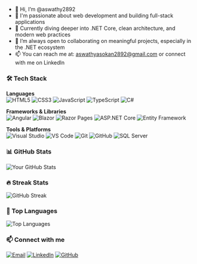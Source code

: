 - 👋 Hi, I’m @aswathy2892
- 👀 I'm passionate about web development and building full-stack applications
- 🌱 Currently diving deeper into .NET Core, clean architecture, and modern web practices
- 💬 I’m always open to collaborating on meaningful projects, especially in the .NET ecosystem
- 📫 You can reach me at: aswathyasokan2892@gmail.com or connect with me on LinkedIn




### 🛠️ Tech Stack

**Languages**  
![HTML5](https://img.shields.io/badge/HTML5-E34F26?style=flat&logo=html5&logoColor=white)
![CSS3](https://img.shields.io/badge/CSS3-1572B6?style=flat&logo=css3&logoColor=white)
![JavaScript](https://img.shields.io/badge/JavaScript-F7DF1E?style=flat&logo=javascript&logoColor=black)
![TypeScript](https://img.shields.io/badge/TypeScript-007ACC?style=flat&logo=typescript&logoColor=white)
![C#](https://img.shields.io/badge/C%23-239120?style=flat&logo=c-sharp&logoColor=white)

**Frameworks & Libraries**  
![Angular](https://img.shields.io/badge/Angular-DD0031?style=flat&logo=angular&logoColor=white)
![Blazor](https://img.shields.io/badge/Blazor-512BD4?style=flat&logo=blazor&logoColor=white)
![Razor Pages](https://img.shields.io/badge/Razor_Pages-68217A?style=flat&logo=dotnet&logoColor=white)
![ASP.NET Core](https://img.shields.io/badge/ASP.NET_Core-5C2D91?style=flat&logo=.net&logoColor=white)
![Entity Framework](https://img.shields.io/badge/Entity_Framework-68217A?style=flat&logo=.net&logoColor=white)

**Tools & Platforms**  
![Visual Studio](https://img.shields.io/badge/Visual_Studio-5C2D91?style=flat&logo=visual-studio&logoColor=white)
![VS Code](https://img.shields.io/badge/VS_Code-007ACC?style=flat&logo=visual-studio-code&logoColor=white)
![Git](https://img.shields.io/badge/Git-F05032?style=flat&logo=git&logoColor=white)
![GitHub](https://img.shields.io/badge/GitHub-181717?style=flat&logo=github&logoColor=white)
![SQL Server](https://img.shields.io/badge/SQL_Server-CC2927?style=flat&logo=microsoft-sql-server&logoColor=white)


### 📊 GitHub Stats

![Your GitHub Stats](https://github-readme-stats.vercel.app/api?username=aswathy2892&show_icons=true&theme=github_dark)
### 🔥 Streak Stats
![GitHub Streak](https://streak-stats.demolab.com?user=aswathy2892&theme=github-dark&hide_border=true)
### 📌 Top Languages
![Top Languages](https://github-readme-stats.vercel.app/api/top-langs/?username=aswathy2892&layout=compact&theme=github_dark)






### 📫 Connect with me

[![Email](https://img.shields.io/badge/Email-D14836?style=flat&logo=gmail&logoColor=white)](mailto:aswathyasokan2892@gmail.com)
[![LinkedIn](https://img.shields.io/badge/LinkedIn-0A66C2?style=flat&logo=linkedin&logoColor=white)](https://www.linkedin.com/in/aswathyasokan28)
[![GitHub](https://img.shields.io/badge/GitHub-181717?style=flat&logo=github&logoColor=white)](https://github.com/aswathy2892)
<!---
aswathy2892/aswathy2892 is a ✨ special ✨ repository because its `README.md` (this file) appears on your GitHub profile.
You can click the Preview link to take a look at your changes.
--->
